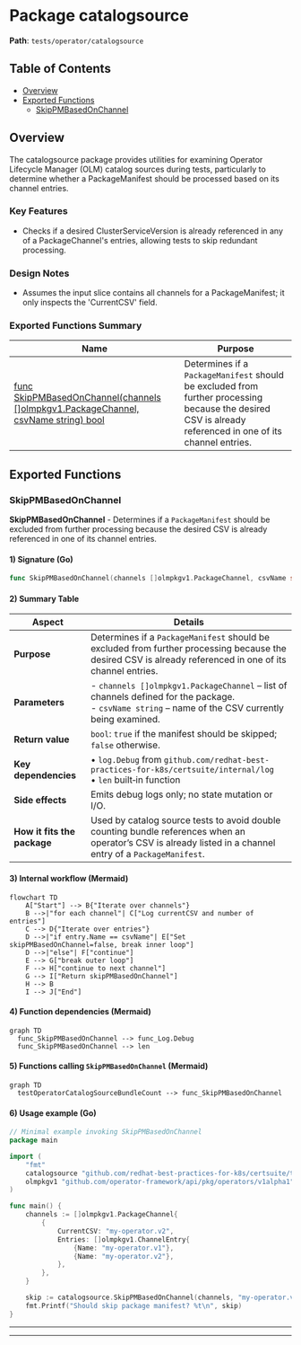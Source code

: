 # Package catalogsource

**Path**: `tests/operator/catalogsource`

## Table of Contents

- [Overview](#overview)
- [Exported Functions](#exported-functions)
  - [SkipPMBasedOnChannel](#skippmbasedonchannel)

## Overview

The catalogsource package provides utilities for examining Operator Lifecycle Manager (OLM) catalog sources during tests, particularly to determine whether a PackageManifest should be processed based on its channel entries.

### Key Features

- Checks if a desired ClusterServiceVersion is already referenced in any of a PackageChannel's entries, allowing tests to skip redundant processing.

### Design Notes

- Assumes the input slice contains all channels for a PackageManifest; it only inspects the 'CurrentCSV' field.

### Exported Functions Summary

| Name | Purpose |
|------|----------|
| [func SkipPMBasedOnChannel(channels []olmpkgv1.PackageChannel, csvName string) bool](#skippmbasedonchannel) | Determines if a `PackageManifest` should be excluded from further processing because the desired CSV is already referenced in one of its channel entries. |

## Exported Functions

### SkipPMBasedOnChannel

**SkipPMBasedOnChannel** - Determines if a `PackageManifest` should be excluded from further processing because the desired CSV is already referenced in one of its channel entries.

#### 1) Signature (Go)

```go
func SkipPMBasedOnChannel(channels []olmpkgv1.PackageChannel, csvName string) bool
```

#### 2) Summary Table

| Aspect | Details |
|--------|---------|
| **Purpose** | Determines if a `PackageManifest` should be excluded from further processing because the desired CSV is already referenced in one of its channel entries. |
| **Parameters** | - `channels []olmpkgv1.PackageChannel` – list of channels defined for the package.<br>- `csvName string` – name of the CSV currently being examined. |
| **Return value** | `bool`: `true` if the manifest should be skipped; `false` otherwise. |
| **Key dependencies** | • `log.Debug` from `github.com/redhat-best-practices-for-k8s/certsuite/internal/log`<br>• `len` built‑in function |
| **Side effects** | Emits debug logs only; no state mutation or I/O. |
| **How it fits the package** | Used by catalog source tests to avoid double counting bundle references when an operator’s CSV is already listed in a channel entry of a `PackageManifest`. |

#### 3) Internal workflow (Mermaid)

```mermaid
flowchart TD
    A["Start"] --> B{"Iterate over channels"}
    B -->|"for each channel"| C["Log currentCSV and number of entries"]
    C --> D{"Iterate over entries"}
    D -->|"if entry.Name == csvName"| E["Set skipPMBasedOnChannel=false, break inner loop"]
    D -->|"else"| F["continue"]
    E --> G["break outer loop"]
    F --> H["continue to next channel"]
    G --> I["Return skipPMBasedOnChannel"]
    H --> B
    I --> J["End"]
```

#### 4) Function dependencies (Mermaid)

```mermaid
graph TD
  func_SkipPMBasedOnChannel --> func_Log.Debug
  func_SkipPMBasedOnChannel --> len
```

#### 5) Functions calling `SkipPMBasedOnChannel` (Mermaid)

```mermaid
graph TD
  testOperatorCatalogSourceBundleCount --> func_SkipPMBasedOnChannel
```

#### 6) Usage example (Go)

```go
// Minimal example invoking SkipPMBasedOnChannel
package main

import (
    "fmt"
    catalogsource "github.com/redhat-best-practices-for-k8s/certsuite/tests/operator/catalogsource"
    olmpkgv1 "github.com/operator-framework/api/pkg/operators/v1alpha1"
)

func main() {
    channels := []olmpkgv1.PackageChannel{
        {
            CurrentCSV: "my-operator.v2",
            Entries: []olmpkgv1.ChannelEntry{
                {Name: "my-operator.v1"},
                {Name: "my-operator.v2"},
            },
        },
    }

    skip := catalogsource.SkipPMBasedOnChannel(channels, "my-operator.v2")
    fmt.Printf("Should skip package manifest? %t\n", skip)
}
```

---

---

